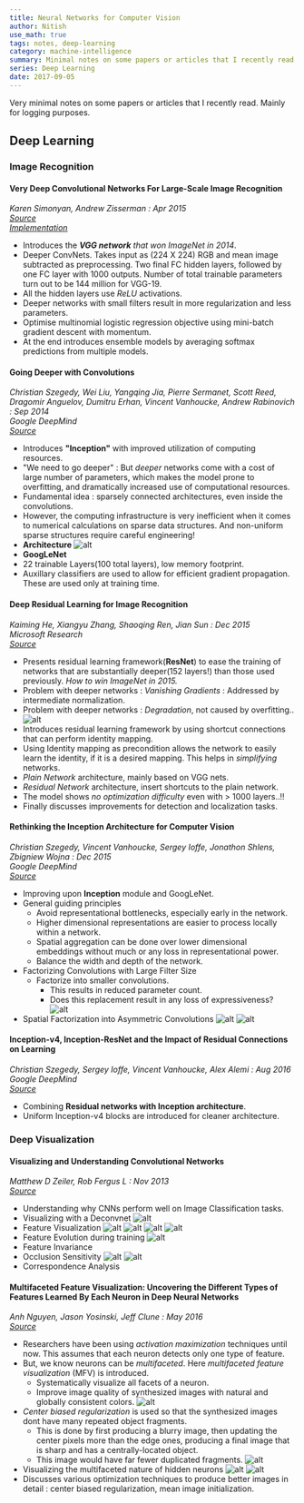 ```yaml
---
title: Neural Networks for Computer Vision
author: Nitish
use_math: true
tags: notes, deep-learning
category: machine-intelligence
summary: Minimal notes on some papers or articles that I recently read. Mainly for logging.
series: Deep Learning
date: 2017-09-05
---
```


Very minimal notes on some papers or articles that I recently read. Mainly for logging purposes.

## **Deep Learning**

### **Image Recognition**

#### **Very Deep Convolutional Networks For Large-Scale Image Recognition**   
*Karen Simonyan, Andrew Zisserman : Apr 2015*   
[*Source*](https://arxiv.org/abs/1409.1556)   
[*Implementation*](https://github.com/KaimingHe/resnet-1k-layers)   

* Introduces the ***VGG network** that won ImageNet in 2014*.
* Deeper ConvNets. Takes input as (224 X 224) RGB and mean image subtracted as preprocessing. Two final FC hidden layers, followed by one FC layer with 1000 outputs. Number of total trainable parameters turn out to be 144 million for VGG-19. 
* All the hidden layers use *ReLU* activations.
* Deeper networks with small filters result in more regularization and less parameters.
* Optimise multinomial logistic regression objective using mini-batch gradient descent with momentum.
* At the end introduces ensemble models by averaging softmax predictions from multiple models.

#### **Going Deeper with Convolutions**   
*Christian Szegedy, Wei Liu, Yangqing Jia, Pierre Sermanet, Scott Reed, Dragomir Anguelov, Dumitru Erhan, Vincent Vanhoucke, Andrew Rabinovich : Sep 2014*   
*Google DeepMind*   
[*Source*](https://arxiv.org/abs/1409.4842)

* Introduces **"Inception"** with improved utilization of computing resources.
* "We need to go deeper" : But *deeper* networks come with a cost of large number of parameters, which makes the model prone to overfitting, and dramatically increased use of computational resources.
* Fundamental idea : sparsely connected architectures, even inside the convolutions.
* However, the computing infrastructure is very inefficient when it comes to numerical calculations on sparse data structures. And non-uniform sparse structures require careful engineering!
* **Architecture**
![alt](/images/papers/inception1.jpg)   
* **GoogLeNet**
* 22 trainable Layers(100 total layers), low memory footprint.
* Auxillary classifiers are used to allow for efficient gradient propagation. These are used only at training time.

#### **Deep Residual Learning for Image Recognition**   
*Kaiming He, Xiangyu Zhang, Shaoqing Ren, Jian Sun : Dec 2015*   
*Microsoft Research*   
[*Source*](https://arxiv.org/abs/1512.03385)

* Presents residual learning framework(**ResNet**) to ease the training of networks that are substantially deeper(152 layers!) than those used previously. *How to win ImageNet in 2015.*
* Problem with deeper networks : *Vanishing Gradients* : Addressed by intermediate normalization.
* Problem with deeper networks : *Degradation*, not caused by overfitting..
![alt](/images/papers/resNet1.jpg)
* Introduces residual learning framework by using shortcut connections that can perform identity mapping.
* Using Identity mapping as precondition allows the network to easily learn the identity, if it is a desired mapping. This helps in *simplifying* networks.
* *Plain Network* architecture, mainly based on VGG nets.
* *Residual Network* architecture, insert shortcuts to the plain network.
* The model shows *no optimization difficulty* even with > 1000 layers..!!
* Finally discusses improvements for detection and localization tasks.

#### **Rethinking the Inception Architecture for Computer Vision**   
*Christian Szegedy, Vincent Vanhoucke, Sergey Ioffe, Jonathon Shlens, Zbigniew Wojna : Dec 2015*   
*Google DeepMind*   
[*Source*](https://arxiv.org/abs/1512.00567)   

* Improving upon **Inception** module and GoogLeNet.
* General guiding principles
    * Avoid representational bottlenecks, especially early in the network.
    * Higher dimensional representations are easier to process locally within a network.
    * Spatial aggregation can be done over lower dimensional embeddings without much or any loss in representational power. 
    * Balance the width and depth of the network.
* Factorizing Convolutions with Large Filter Size
    * Factorize into smaller convolutions. 
        * This results in reduced parameter count.
        * Does this replacement result in any loss of expressiveness?        
![alt](/images/papers/reInception1.jpg)
* Spatial Factorization into Asymmetric Convolutions
![alt](/images/papers/reInception2.jpg)
![alt](/images/papers/reInception3.jpg)

#### **Inception-v4, Inception-ResNet and the Impact of Residual Connections on Learning**   
*Christian Szegedy, Sergey Ioffe, Vincent Vanhoucke, Alex Alemi : Aug 2016*   
*Google DeepMind*   
[*Source*](https://arxiv.org/abs/1602.07261)   

* Combining **Residual networks with Inception architecture**.
* Uniform Inception-v4 blocks are introduced for cleaner architecture. 

### **Deep Visualization**

#### **Visualizing and Understanding Convolutional Networks**  
*Matthew D Zeiler, Rob Fergus L : Nov 2013*   
[*Source*](https://arxiv.org/abs/1311.2901)   

* Understanding why CNNs perform well on Image Classification tasks.
* Visualizing with a Deconvnet
![alt](/images/papers/visnet1.jpg)
* Feature Visualization
![alt](/images/papers/visnet2.jpg)
![alt](/images/papers/visnet3.jpg)
![alt](/images/papers/visnet4.jpg)
![alt](/images/papers/visnet5.jpg)
* Feature Evolution during training
![alt](/images/papers/visnet6.jpg)
* Feature Invariance
* Occlusion Sensitivity
![alt](/images/papers/visnet7.jpg)
![alt](/images/papers/visnet8.jpg)
* Correspondence Analysis  


#### **Multifaceted Feature Visualization: Uncovering the Different Types of Features Learned By Each Neuron in Deep Neural Networks**   
*Anh Nguyen, Jason Yosinski, Jeff Clune : May 2016*    
[*Source*](https://arxiv.org/abs/1602.03616)   

* Researchers have been using *activation maximization* techniques until now. This assumes that each neuron detects only one type of feature.
* But, we know neurons can be *multifaceted*. Here *multifaceted feature visualization* (MFV) is introduced.
    * Systematically visualize all facets of a neuron.
    * Improve image quality of synthesized images with natural and globally consistent colors.
![alt](/images/papers/multiVis1.jpg)
* *Center biased regularization* is used so that the synthesized images dont have many repeated object fragments.
    * This is done by first producing a blurry image, then updating the center pixels more than the edge ones, producing a final image that is sharp and has a centrally-located object.
    * This image would have far fewer duplicated fragments.
![alt](/images/papers/multiVis2.jpg)
* Visualizing the multifaceted nature of hidden neurons
![alt](/images/papers/multiVis3.jpg)
![alt](/images/papers/multiVis4.jpg)
* Discusses various optimization techniques to produce better images in detail : center biased regularization, mean image initialization.
 


